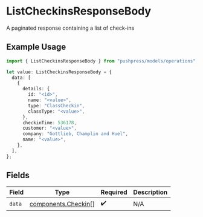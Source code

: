 # ListCheckinsResponseBody

A paginated response containing a list of check-ins

## Example Usage

```typescript
import { ListCheckinsResponseBody } from "pushpress/models/operations";

let value: ListCheckinsResponseBody = {
  data: [
    {
      details: {
        id: "<id>",
        name: "<value>",
        type: "ClassCheckin",
        classType: "<value>",
      },
      checkinTime: 536178,
      customer: "<value>",
      company: "Gottlieb, Champlin and Huel",
      name: "<value>",
    },
  ],
};
```

## Fields

| Field                                                      | Type                                                       | Required                                                   | Description                                                |
| ---------------------------------------------------------- | ---------------------------------------------------------- | ---------------------------------------------------------- | ---------------------------------------------------------- |
| `data`                                                     | [components.Checkin](../../models/components/checkin.md)[] | :heavy_check_mark:                                         | N/A                                                        |